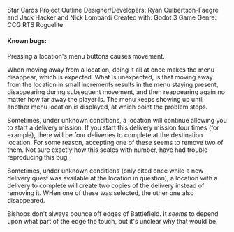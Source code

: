Star Cards Project Outline
Designer/Developers: Ryan Culbertson-Faegre and Jack Hacker and Nick Lombardi
Created with: Godot 3
Game Genre: CCG RTS Roguelite

#### Known bugs:

Pressing a location's menu buttons causes movement.

When moving away from a location, doing it all at once makes the menu disappear, which is expected. What is unexpected, is that moving away from the location in small increments results in the menu staying present, disappearing during subsequent movement, and then reappearing again no matter how far away the player is. The menu keeps showing up until another menu location is displayed, at which point the problem stops.

Sometimes, under unknown conditions, a location will continue allowing you to start a delivery mission. If you start this delivery mission four times (for example), there will be four deliveries to complete at the destination location. For some reason, accepting one of these seems to remove two of them. Not sure exactly how this scales with number, have had trouble reproducing this bug.

Sometimes, under unknown conditions (only cited once while a new delivery quest was available at the location in question), a location with a delivery to complete will create two copies of the delivery instead of removing it. WHen one of these was selected, the other one also disappeared.

Bishops don't always bounce off edges of Battlefield. It *seems* to depend upon what part of the edge the touch, but it's unclear why that would be.
